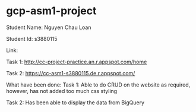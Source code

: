 # gcp-asm1-project

Student Name: Nguyen Chau Loan

Student Id: s3880115

Link:

Task 1: http://cc-project-practice.an.r.appspot.com/home

Task 2: https://cc-asm1-s3880115.de.r.appspot.com/

What have been done:
Task 1: Able to do CRUD on the website as required, however, has not added too much css styling

Task 2: Has been able to display the data from BigQuery

